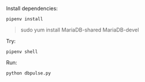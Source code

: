 Install dependencies:

    pipenv install

> sudo yum install MariaDB-shared MariaDB-devel

Try:

    pipenv shell

Run:

    python dbpulse.py
